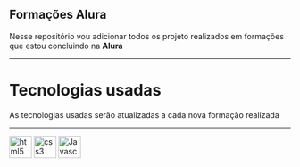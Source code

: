 ## Formações Alura

Nesse repositório vou adicionar todos os projeto realizados em formações que estou concluindo na **Alura**
<hr>

# Tecnologias usadas

<p> As tecnologias usadas serão atualizadas a cada nova formação realizada</p>
<hr>

<div style="display: inline_block">
<a target="_blank" href="https://www.w3schools.com/html/"> <img src="https://cdn-icons-png.flaticon.com/512/5968/5968267.png" alt="html5" width="40" height="40" /></a>
<a target="_blank" href="https://www.w3schools.com/css/"> <img src="https://cdn-icons-png.flaticon.com/512/5968/5968242.png" alt="css3" width="40" height="40" /></a>
<a target="_blank" href="https://www.w3schools.com/js/"> <img src="https://cdn-icons-png.flaticon.com/512/5968/5968292.png" alt="Javascript" width="40" height="40" /></a>
<div>
